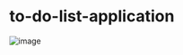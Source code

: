 # to-do-list-application

![image](https://github.com/jtan0264/to-do-list-application/assets/110581327/2d9caf08-296f-49d3-b1d6-2a61fa1d2501)
